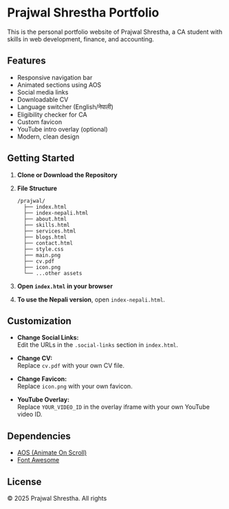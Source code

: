 # Prajwal Shrestha Portfolio

This is the personal portfolio website of Prajwal Shrestha, a CA student with skills in web development, finance, and accounting.

## Features

- Responsive navigation bar
- Animated sections using AOS
- Social media links
- Downloadable CV
- Language switcher (English/नेपाली)
- Eligibility checker for CA
- Custom favicon
- YouTube intro overlay (optional)
- Modern, clean design

## Getting Started

1. **Clone or Download the Repository**

2. **File Structure**
    ```
    /prajwal/
      ├── index.html
      ├── index-nepali.html
      ├── about.html
      ├── skills.html
      ├── services.html
      ├── blogs.html
      ├── contact.html
      ├── style.css
      ├── main.png
      ├── cv.pdf
      ├── icon.png
      └── ...other assets
    ```

3. **Open `index.html` in your browser**

4. **To use the Nepali version**, open `index-nepali.html`.

## Customization

- **Change Social Links:**  
  Edit the URLs in the `.social-links` section in `index.html`.

- **Change CV:**  
  Replace `cv.pdf` with your own CV file.

- **Change Favicon:**  
  Replace `icon.png` with your own favicon.

- **YouTube Overlay:**  
  Replace `YOUR_VIDEO_ID` in the overlay iframe with your own YouTube video ID.

## Dependencies

- [AOS (Animate On Scroll)](https://michalsnik.github.io/aos/)
- [Font Awesome](https://fontawesome.com/)

## License

&copy; 2025 Prajwal Shrestha. All rights